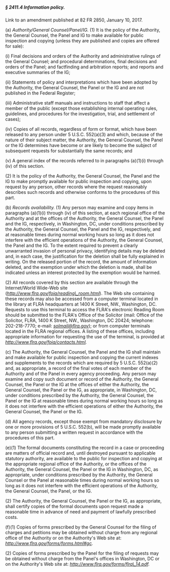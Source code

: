 ##### § 2411.4 Information policy. #####

Link to an amendment published at 82 FR 2850, January 10, 2017.

(a) *Authority/General Counsel/Panel/IG.* (1) It is the policy of the Authority, the General Counsel, the Panel and IG to make available for public inspection and copying (unless they are published and copies are offered for sale):

(i) Final decisions and orders of the Authority and administrative rulings of the General Counsel; and procedural determinations, final decisions and orders of the Panel; and factfinding and arbitration reports; and reports and executive summaries of the IG;

(ii) Statements of policy and interpretations which have been adopted by the Authority, the General Counsel, the Panel or the IG and are not published in the Federal Register;

(iii) Administrative staff manuals and instructions to staff that affect a member of the public (except those establishing internal operating rules, guidelines, and procedures for the investigation, trial, and settlement of cases);

(iv) Copies of all records, regardless of form or format, which have been released to any person under 5 U.S.C. 552(a)(3) and which, because of the nature of their subject matter, the Authority, the General Counsel, the Panel or the IG determines have become or are likely to become the subject of subsequent requests for substantially the same records; and

(v) A general index of the records referred to in paragraphs (a)(1)(i) through (iv) of this section.

(2) It is the policy of the Authority, the General Counsel, the Panel and the IG to make promptly available for public inspection and copying, upon request by any person, other records where the request reasonably describes such records and otherwise conforms to the procedures of this part.

(b) *Records availability.* (1) Any person may examine and copy items in paragraphs (a)(1)(i) through (iv) of this section, at each regional office of the Authority and at the offices of the Authority, the General Counsel, the Panel and the IG, respectively, in Washington, DC, under conditions prescribed by the Authority, the General Counsel, the Panel and the IG, respectively, and at reasonable times during normal working hours so long as it does not interfere with the efficient operations of the Authority, the General Counsel, the Panel and the IG. To the extent required to prevent a clearly unwarranted invasion of personal privacy, identifying details may be deleted and, in each case, the justification for the deletion shall be fully explained in writing. On the released portion of the record, the amount of information deleted, and the exemption under which the deletion is made, shall be indicated unless an interest protected by the exemption would be harmed.

(2) All records covered by this section are available through the Internet/World Wide-Web site (*http://www.flra.gov/foia/reading\_room.html*). The Web site containing these records may also be accessed from a computer terminal located in the library at FLRA headquarters at 1400 K Street, NW., Washington, DC. Requests to use this terminal to access the FLRA's electronic Reading Room should be submitted to the FLRA's Office of the Solicitor (mail: Office of the Solicitor, FLRA, 1400 K Street, NW., Washington, DC 20424; telephone: 202-218-7770; e-mail: *solmail@flra.gov*); or from computer terminals located in the FLRA regional offices. A listing of these offices, including appropriate information for requesting the use of the terminal, is provided at *http://www.flra.gov/foia/contacts.html.*

(c) The Authority, the General Counsel, the Panel and the IG shall maintain and make available for public inspection and copying the current indexes and supplements to the records which are required by 5 U.S.C. 552(a)(2) and, as appropriate, a record of the final votes of each member of the Authority and of the Panel in every agency proceeding. Any person may examine and copy such document or record of the Authority, the General Counsel, the Panel or the IG at the offices of either the Authority, the General Counsel, the Panel or the IG, as appropriate, in Washington, DC, under conditions prescribed by the Authority, the General Counsel, the Panel or the IG at reasonable times during normal working hours so long as it does not interfere with the efficient operations of either the Authority, the General Counsel, the Panel or the IG.

(d) All agency records, except those exempt from mandatory disclosure by one or more provisions of 5 U.S.C. 552(b), will be made promptly available to any person submitting a written request in accordance with the procedures of this part.

(e)(1) The formal documents constituting the record in a case or proceeding are matters of official record and, until destroyed pursuant to applicable statutory authority, are available to the public for inspection and copying at the appropriate regional office of the Authority, or the offices of the Authority, the General Counsel, the Panel or the IG in Washington, DC, as appropriate, under conditions prescribed by the Authority, the General Counsel or the Panel at reasonable times during normal working hours so long as it does not interfere with the efficient operations of the Authority, the General Counsel, the Panel, or the IG.

(2) The Authority, the General Counsel, the Panel or the IG, as appropriate, shall certify copies of the formal documents upon request made a reasonable time in advance of need and payment of lawfully prescribed costs.

(f)(1) Copies of forms prescribed by the General Counsel for the filing of charges and petitions may be obtained without charge from any regional office of the Authority or on the Authority's Web site at: *http://www.flra.gov/forms/forms.html#gc.*

(2) Copies of forms prescribed by the Panel for the filing of requests may be obtained without charge from the Panel's offices in Washington, DC or on the Authority's Web site at: *http://www.flra.gov/forms/flra\_14.pdf.*